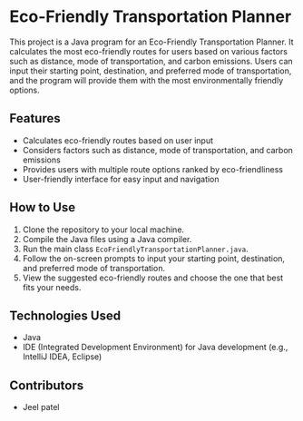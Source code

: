 # Eco-Friendly Transportation Planner

This project is a Java program for an Eco-Friendly Transportation Planner. It calculates the most eco-friendly routes for users based on various factors such as distance, mode of transportation, and carbon emissions. Users can input their starting point, destination, and preferred mode of transportation, and the program will provide them with the most environmentally friendly options.

## Features

- Calculates eco-friendly routes based on user input
- Considers factors such as distance, mode of transportation, and carbon emissions
- Provides users with multiple route options ranked by eco-friendliness
- User-friendly interface for easy input and navigation

## How to Use

1. Clone the repository to your local machine.
2. Compile the Java files using a Java compiler.
3. Run the main class `EcoFriendlyTransportationPlanner.java`.
4. Follow the on-screen prompts to input your starting point, destination, and preferred mode of transportation.
5. View the suggested eco-friendly routes and choose the one that best fits your needs.

## Technologies Used

- Java
- IDE (Integrated Development Environment) for Java development (e.g., IntelliJ IDEA, Eclipse)

## Contributors

- Jeel patel
